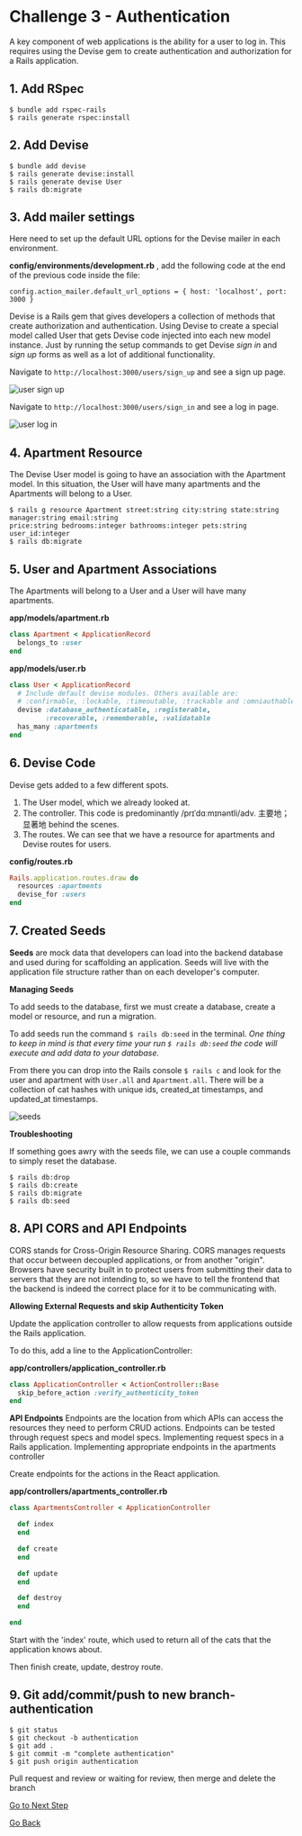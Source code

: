 # Challenge 3 - Authentication
A key component of web applications is the ability for a user to log in. This requires using the Devise gem to create authentication and authorization for a Rails application.
## 1. Add RSpec
```
$ bundle add rspec-rails
$ rails generate rspec:install
```
## 2. Add Devise
```
$ bundle add devise
$ rails generate devise:install
$ rails generate devise User
$ rails db:migrate
```
## 3. Add mailer settings

Here need to set up the default URL options for the Devise mailer in each environment. 

**config/environments/development.rb** , add the following code at the end of the previous code inside the file:
```
config.action_mailer.default_url_options = { host: 'localhost', port: 3000 }
```

Devise is a Rails gem that gives developers a collection of methods that create authorization and authentication. Using Devise to create a special model called User that gets Devise code injected into each new model instance. Just by running the setup commands to get Devise *sign in* and *sign up* forms as well as a lot of additional functionality.

Navigate to `http://localhost:3000/users/sign_up` and see a sign up page.

![user sign up](https://github.com/yanxu2021/ApartmentUs/blob/main/img/2.png)

Navigate to `http://localhost:3000/users/sign_in` and see a log in page.

![user log in](https://github.com/yanxu2021/ApartmentUs/blob/main/img/3.png)

## 4. Apartment Resource

The Devise User model is going to have an association with the Apartment model. In this situation, the User will have many apartments and the Apartments will belong to a User.
```
$ rails g resource Apartment street:string city:string state:string manager:string email:string 
price:string bedrooms:integer bathrooms:integer pets:string user_id:integer
$ rails db:migrate
```

## 5. User and Apartment Associations

The Apartments will belong to a User and a User will have many apartments.

**app/models/apartment.rb**
```ruby
class Apartment < ApplicationRecord
  belongs_to :user
end
```

**app/models/user.rb**
```ruby
class User < ApplicationRecord
  # Include default devise modules. Others available are:
  # :confirmable, :lockable, :timeoutable, :trackable and :omniauthable
  devise :database_authenticatable, :registerable,
         :recoverable, :rememberable, :validatable
  has_many :apartments
end
```

## 6. Devise Code

Devise gets added to a few different spots. 

1. The User model, which we already looked at. 
2. The controller. This code is predominantly /prɪˈdɑːmɪnəntli/adv. 主要地；显著地  behind the scenes. 
3. The routes. We can see that we have a resource for apartments and Devise routes for users.

**config/routes.rb**
```ruby
Rails.application.routes.draw do
  resources :apartments
  devise_for :users
end
```

## 7. Created Seeds

**Seeds** are mock data that developers can load into the backend database and used during for scaffolding an application. Seeds will live with the application file structure rather than on each developer's computer.

**Managing Seeds**

To add seeds to the database, first we must create a database, create a model or resource, and run a migration.

To add seeds run the command `$ rails db:seed` in the terminal. *One thing to keep in mind is that every time your run `$ rails db:seed` the code will execute and add data to your database.*

From there you can drop into the Rails console `$ rails c` and look for the user and apartment with `User.all` and `Apartment.all`. There will be a collection of cat hashes with unique ids, created_at timestamps, and updated_at timestamps.

![seeds](https://github.com/yanxu2021/ApartmentUs/blob/main/img/seeds.png)

**Troubleshooting**

If something goes awry with the seeds file, we can use a couple commands to simply reset the database.

```
$ rails db:drop
$ rails db:create
$ rails db:migrate
$ rails db:seed
```
## 8. API CORS and API Endpoints
CORS stands for Cross-Origin Resource Sharing. CORS manages requests that occur between decoupled applications, or from another "origin". Browsers have security built in to protect users from submitting their data to servers that they are not intending to, so we have to tell the frontend that the backend is indeed the correct place for it to be communicating with.

**Allowing External Requests and skip Authenticity Token**

Update the application controller to allow requests from applications outside the Rails application.

To do this, add a line to the ApplicationController:

**app/controllers/application_controller.rb**
```ruby
class ApplicationController < ActionController::Base
  skip_before_action :verify_authenticity_token
end
```

**API Endpoints**
Endpoints are the location from which APIs can access the resources they need to perform CRUD actions. Endpoints can be tested through request specs and model specs. Implementing request specs in a Rails application. Implementing appropriate endpoints in the apartments controller

Create endpoints for the actions in the React application. 

**app/controllers/apartments_controller.rb**
```ruby
class ApartmentsController < ApplicationController

  def index
  end

  def create
  end

  def update
  end

  def destroy
  end

end
```
Start with the 'index' route, which used to return all of the cats that the application knows about.

Then finish create, update, destroy route.

## 9. Git add/commit/push to new branch-authentication
```
$ git status
$ git checkout -b authentication
$ git add .
$ git commit -m "complete authentication"
$ git push origin authentication
```
Pull request and review or waiting for review, then merge and delete the branch

[ Go to Next Step ](https://github.com/yanxu2021/ApartmentUs/blob/main/Challenge%204%20-%20Main%20UI.md)

[ Go Back ](https://github.com/yanxu2021/ApartmentUs/blob/main/README.md)

